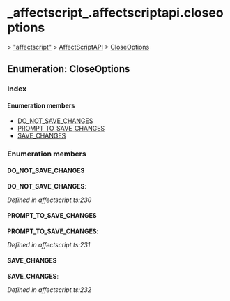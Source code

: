 # \_affectscript\_.affectscriptapi.closeoptions

 &gt; ["affectscript"](https://github.com/AffectScript/affectscript-docs/tree/306de14a6253b187416c39813dcd85cd8989dc14/javascript-api/기타%20그%20외%20참조%20API/modules/_affectscript_.md) &gt; [AffectScriptAPI](https://github.com/AffectScript/affectscript-docs/tree/306de14a6253b187416c39813dcd85cd8989dc14/javascript-api/기타%20그%20외%20참조%20API/modules/_affectscript_.affectscriptapi.md) &gt; [CloseOptions](https://github.com/AffectScript/affectscript-docs/tree/306de14a6253b187416c39813dcd85cd8989dc14/_affectscript_.affectscriptapi.closeoptions.md)

## Enumeration: CloseOptions

### Index

#### Enumeration members

* [DO\_NOT\_SAVE\_CHANGES](_affectscript_.affectscriptapi.closeoptions.md#do_not_save_changes)
* [PROMPT\_TO\_SAVE\_CHANGES](_affectscript_.affectscriptapi.closeoptions.md#prompt_to_save_changes)
* [SAVE\_CHANGES](_affectscript_.affectscriptapi.closeoptions.md#save_changes)

### Enumeration members

#### DO\_NOT\_SAVE\_CHANGES <a id="do_not_save_changes"></a>

**DO\_NOT\_SAVE\_CHANGES**:

_Defined in affectscript.ts:230_

#### PROMPT\_TO\_SAVE\_CHANGES <a id="prompt_to_save_changes"></a>

**PROMPT\_TO\_SAVE\_CHANGES**:

_Defined in affectscript.ts:231_

#### SAVE\_CHANGES <a id="save_changes"></a>

**SAVE\_CHANGES**:

_Defined in affectscript.ts:232_

